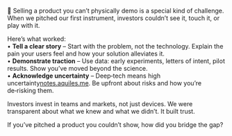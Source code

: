💼 Selling a product you can’t physically demo is a special kind of challenge. When we pitched our first instrument, investors couldn’t see it, touch it, or play with it.

Here’s what worked:  
• **Tell a clear story** – Start with the problem, not the technology. Explain the pain your users feel and how your solution alleviates it.  
• **Demonstrate traction** – Use data: early experiments, letters of intent, pilot results. Show you’ve moved beyond the science.  
• **Acknowledge uncertainty** – Deep‑tech means high uncertainty[notes.aquiles.me](https://notes.aquiles.me/difference_between_risk_and_uncertainty/#:~:text=The%20difference%20between%20risk%20and,Knight%20%282002). Be upfront about risks and how you’re de‑risking them.

Investors invest in teams and markets, not just devices. We were transparent about what we knew and what we didn’t. It built trust.

If you’ve pitched a product you couldn’t show, how did you bridge the gap?